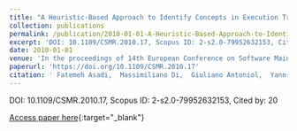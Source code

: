 ```yaml
---
title: "A Heuristic-Based Approach to Identify Concepts in Execution Traces"
collection: publications
permalink: /publication/2010-01-01-A-Heuristic-Based-Approach-to-Identify-Concepts-in-Execution-Traces
excerpt: 'DOI: 10.1109/CSMR.2010.17, Scopus ID: 2-s2.0-79952632153, Cited by: 20'
date: 2010-01-01
venue: 'In the proceedings of 14th European Conference on Software Maintenance and Reengineering, CSMR 2010, 15-18 March 2010, Madrid, Spain'
paperurl: 'https://doi.org/10.1109/CSMR.2010.17'
citation: ' Fatemeh Asadi,  Massimiliano Di,  Giuliano Antoniol,  Yann{-}Ga{\&quot;{e}}l Gu{\&apos;{e}}h{\&apos;{e}}neuc, &quot;A Heuristic-Based Approach to Identify Concepts in Execution Traces.&quot; In the proceedings of 14th European Conference on Software Maintenance and Reengineering, CSMR 2010, 15-18 March 2010, Madrid, Spain, 2010.'
---
```

DOI: 10.1109/CSMR.2010.17, Scopus ID: 2-s2.0-79952632153, Cited by: 20

[Access paper here](https://doi.org/10.1109/CSMR.2010.17){:target="_blank"}
